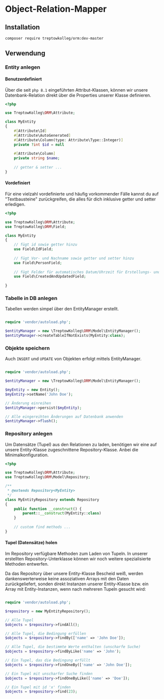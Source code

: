 # Object-Relation-Mapper

## Installation

``composer require treptowkolleg/orm:dev-master``

## Verwendung

### Entity anlegen

#### Benutzerdefiniert

Über die seit ``php 8.1`` eingeführten Attribut-Klassen, können wir unsere Datenbank-Relation
direkt über die Properties unserer Klasse definieren.

````php
<?php

use TreptowKolleg\ORM\Attribute;

class MyEntity
{
    #[Attribute\Id]
    #[Attribute\AutoGenerated]
    #[Attribute\Column(type: Attribute\Type::Integer)]
    private ?int $id = null
    
    #[Attribute\Column]
    private string $name;
    
    // getter & setter ...
}
````

#### Vordefiniert

Für eine vielzahl vordefinierte und häufig vorkommender Fälle kannst du auf "Textbausteine"
zurückgreifen, die alles für dich inklusive getter und setter erledigen.

````php
<?php

use TreptowKolleg\ORM\Attribute;
use TreptowKolleg\ORM\Field;

class MyEntity
{
    // fügt id sowie getter hinzu
    use Field\IdField;
    
    // fügt Vor- und Nachname sowie getter und setter hinzu 
    use Field\PersonField;
    
    // fügt Felder für automatisches Datum/Uhrzeit für Erstellungs- und Update-Feld hinzu
    use Field\CreatedAndUpdatedField;
    
}
````

### Tabelle in DB anlegen

Tabellen werden simpel über den EntityManager erstellt.

````php

require 'vendor/autoload.php';

$entityManager = new \TreptowKolleg\ORM\Model\EntityManager();
$entityManager->createTableIfNotExists(MyEntity:class);

````

### Objekte speichern

Auch ``INSERT`` und ``UPDATE`` von Objekten erfolgt mittels EntityManager.

````php

require 'vendor/autoload.php';

$entityManager = new \TreptowKolleg\ORM\Model\EntityManager();

$myEntity = new Entity();
$myEntity->setName('John Doe');

// Änderung einreihen
$entityManager->persist($myEntity);

// Alle eingereihten Änderungen auf Datenbank anwenden
$entityManager->flush();

````

### Repository anlegen

Um Datensätze (Tupel) aus den Relationen zu laden, benötigen wir eine auf unsere
Entity-Klasse zugeschnittene Repository-Klasse. Anbei die Minimalkonfiguration.

````php
<?php

use TreptowKolleg\ORM\Attribute;
use TreptowKolleg\ORM\Model\Repository;

/**
 * @extends Repository<MyEntity>
 */
class MyEntityRepository extends Repository
{
    public function __construct() {
        parent::__construct(MyEntity::class)
    }
    
    // custom find methods ...
}
````

#### Tupel (Datensätze) holen

Im Repository verfügbare Methoden zum Laden von Tupeln. In unserer erstellten
Repository-Unterklasse können wir noch weitere spezialisierte Methoden entwerfen.

Da das Repository über unsere Entity-Klasse Bescheid weiß, werden dankenswerterweise
keine assoziativen Arrays mit den Daten zurückgeliefert, sonden direkt Instanzen
unserer Entity-Klasse bzw. ein Array mit Entity-Instanzen, wenn nach mehreren Tupeln
gesucht wird:

````php

require 'vendor/autoload.php';

$repository = new MyEntityRepository();

// Alle Tupel
$objects = $repository->findAll();

// Alle Tupel, die Bedingung erfüllen
$objects = $repository->findBy(['name' => 'John Doe']);

// Alle Tupel, die bestimmte Werte enthalten (unscharfe Suche)
$objects = $repository->findByLike('name' => 'John');

// Ein Tupel, das die Bedingung erfüllt
$objects = $repository->findOneBy(['name' => 'John Doe']);

// Ein Tupel mit unscharfer Suche finden
$objects = $repository->findOneByLike(['name' => 'Doe']);

// Ein Tupel mit id 'x' finden
$objects = $repository->find(23);

````